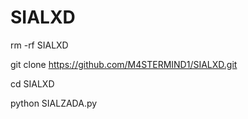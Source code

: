 # SIALXD 
rm -rf SIALXD 

git clone https://github.com/M4STERMIND1/SIALXD.git

cd SIALXD

python SIALZADA.py
